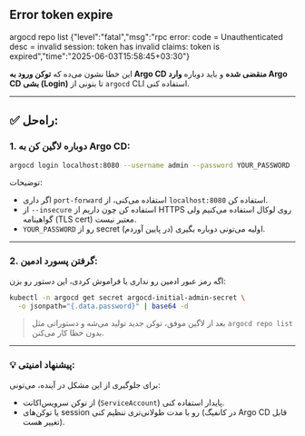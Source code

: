 ## Error token expire
 argocd repo list
{"level":"fatal","msg":"rpc error: code = Unauthenticated desc = invalid session: token has invalid claims: token is expired","time":"2025-06-03T15:58:45+03:30"}


این خطا نشون می‌ده که **توکن ورود به Argo CD منقضی شده** و باید دوباره **وارد Argo CD بشی (Login)** تا بتونی از `argocd` CLI استفاده کنی.

---

## ✅ راه‌حل:

### 1. دوباره لاگین کن به Argo CD:

```bash
argocd login localhost:8080 --username admin --password YOUR_PASSWORD --insecure
```

توضیحات:

* اگر داری `port-forward` استفاده می‌کنی، از `localhost:8080` استفاده کن.
* از `--insecure` استفاده کن چون داریم از HTTPS روی لوکال استفاده می‌کنیم ولی گواهینامه (TLS cert) معتبر نیست.
* `YOUR_PASSWORD` رو از secret اولیه می‌تونی دوباره بگیری (در پایین آوردم).

---

### 2. گرفتن پسورد ادمین:

اگه رمز عبور ادمین رو نداری یا فراموش کردی، این دستور رو بزن:

```bash
kubectl -n argocd get secret argocd-initial-admin-secret \
  -o jsonpath="{.data.password}" | base64 -d
```

> بعد از لاگین موفق، توکن جدید تولید می‌شه و دستوراتی مثل `argocd repo list` بدون خطا کار می‌کنن.

---

### 💡 پیشنهاد امنیتی:

برای جلوگیری از این مشکل در آینده، می‌تونی:

* از توکن سرویس‌اکانت (`ServiceAccount`) پایدار استفاده کنی.
* یا توکن‌های session رو با مدت طولانی‌تری تنظیم کنی (در کانفیگ Argo CD قابل تغییر هست).


